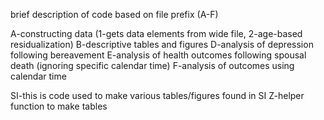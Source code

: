 brief description of code based on file prefix (A-F)

A-constructing data (1-gets data elements from wide file, 2-age-based residualization)
B-descriptive tables and figures
D-analysis of depression following bereavement
E-analysis of health outcomes following spousal death (ignoring specific calendar time)
F-analysis of outcomes using calendar time


SI-this is code used to make various tables/figures found in SI
Z-helper function to make tables
